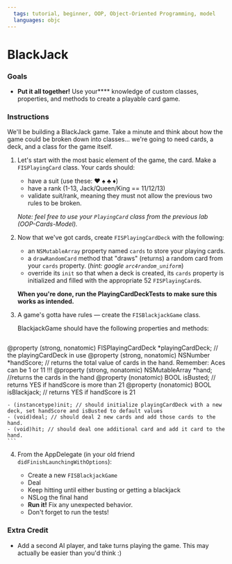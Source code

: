 ```yaml
---
  tags: tutorial, beginner, OOP, Object-Oriented Programming, model 
  languages: objc
---
```


BlackJack 
=======

### Goals 
 - **Put it all together!** Use your**** knowledge of custom classes, properties, and methods to create a playable card game.

### Instructions 

We'll be building a BlackJack game. Take a minute and think about how the game could be broken down into classes... we're going to need cards, a deck, and a class for the game itself. 

1. Let's start with the most basic element of the game, the card. Make a `FISPlayingCard` class. Your cards should:

   * have a suit (use these: ♥  ♠  ♣  ♦)
   * have a rank (1-13, Jack/Queen/King == 11/12/13)
   * validate suit/rank, meaning they must not allow the previous two rules to be broken.
  
   *Note: feel free to use your `PlayingCard` class from the previous lab (OOP-Cards-Model).*

2. Now that we've got cards, create `FISPlayingCardDeck` with the following:
	
   * an `NSMutableArray` property named `cards` to store your playing cards.
   * a `drawRandomCard` method that "draws" (returns) a random card from your `cards` property. (*hint: google `arc4random_uniform`*)
   * override its `init` so that when a deck is created, its `cards` property is initialized and filled with the appropriate 52 `FISPlayingCard`s.

   **When you're done, run the PlayingCardDeckTests to make sure this works as intended.**
   
3. A game's gotta have rules — create the `FISBlackjackGame` class. 

	BlackjackGame should have the following properties and methods: 

	```objc
@property (strong, nonatomic) FISPlayingCardDeck *playingCardDeck; // the playingCardDeck in use 
@property (strong, nonatomic) NSNumber *handScore; // returns the total value of cards in the hand. Remember: Aces can be 1 or 11 !!!
@property (strong, nonatomic) NSMutableArray *hand; //returns the cards in the hand 
@property (nonatomic) BOOL isBusted; // returns YES if handScore is more than 21
@property (nonatomic) BOOL isBlackjack; // returns YES if handScore is 21

	- (instancetype)init; // should initialize playingCardDeck with a new deck, set handScore and isBusted to default values
	- (void)deal; // should deal 2 new cards and add those cards to the hand.   
	- (void)hit; // should deal one additional card and add it card to the hand.   
	```


4. From the AppDelegate (in your old friend `didFinishLaunchingWithOptions`):

	- Create a new `FISBlackjackGame`
	- Deal 
	- Keep hitting until either busting or getting a blackjack  
	- NSLog the final hand
	- **Run it!** Fix any unexpected behavior.
	- Don't forget to run the tests!

### Extra Credit

  * Add a second AI player, and take turns playing the game. This may actually be easier than you'd think :)
